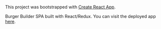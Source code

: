 This project was bootstrapped with [Create React App](https://github.com/facebook/create-react-app).

Burger Builder SPA built with React/Redux.
You can visit the deployed app [here](https://react-burger-builder-71d68.web.app/).